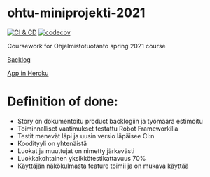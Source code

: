 # ohtu-miniprojekti-2021
[![CI & CD](https://github.com/uradora/ohtu-miniprojekti-2021/actions/workflows/cd.yml/badge.svg)](https://github.com/uradora/ohtu-miniprojekti-2021/actions/workflows/cd.yml)
[![codecov](https://codecov.io/gh/uradora/ohtu-miniprojekti-2021/branch/main/graph/badge.svg?token=PVOESX3CA0)](https://codecov.io/gh/uradora/ohtu-miniprojekti-2021)

Coursework for Ohjelmistotuotanto spring 2021 course

[Backlog](https://docs.google.com/spreadsheets/d/1qV2wRHAEE56b_gxE5BjBA0IYtefkVLVNk27P9XCbGIQ/edit#gid=0)

[App in Heroku](https://python-lukuvinkit.herokuapp.com/)

# Definition of done:
- Story on dokumentoitu product backlogiin ja työmäärä estimoitu
- Toiminnalliset vaatimukset testattu Robot Frameworkilla
- Testit menevät läpi ja uusin versio läpäisee CI:n
- Koodityyli on yhtenäistä
- Luokat ja muuttujat on nimetty järkevästi
- Luokkakohtainen yksikkötestikattavuus 70%
- Käyttäjän näkökulmasta feature toimii ja on mukava käyttää
